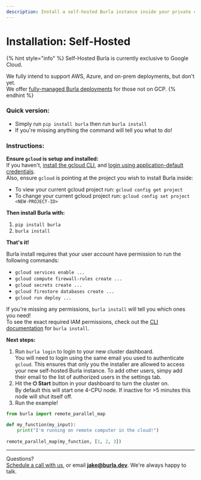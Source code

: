 ```yaml
---
description: Install a self-hosted Burla instance inside your private cloud.
---
```


# Installation: Self-Hosted

{% hint style="info" %}
Self-Hosted Burla is currently exclusive to Google Cloud.

We fully intend to support AWS, Azure, and on-prem deployments, but don't yet.\
We offer [fully-managed Burla deployments](installation-fully-managed.md) for those not on GCP.
{% endhint %}

### Quick version:

* Simply run `pip install burla` then run `burla install`&#x20;
* If you're missing anything the command will tell you what to do!

### Instructions:

**Ensure `gcloud` is setup and installed:**\
If you haven't, [install the gcloud CLI](https://cloud.google.com/sdk/docs/install), and [login using application-default credentials](https://cloud.google.com/docs/authentication/set-up-adc-local-dev-environment).\
Also, ensure `gcloud` is pointing at the project you wish to install Burla inside:

* To view your current gcloud project run: `gcloud config get project`
* To change your current gcloud project run: `gcloud config set project <NEW-PROJECT-ID>`

**Then install Burla with:**

1. `pip install burla`
2. `burla install`&#x20;

**That's it!**

Burla install requires that your user account have permission to run the following commands:

* `gcloud services enable ...`
* `gcloud compute firewall-rules create ...`
* `gcloud secrets create ...`
* `gcloud firestore databases create ...`
* `gcloud run deploy ...`

If you're missing any permissions, `burla install` will tell you which ones you need!\
To see the exact required IAM permissions, check out the [CLI documentation](CLI-Reference.md#burla-install) for `burla install`.

**Next steps:**

1. Run `burla login` to login to your new cluster dashboard.\
   You will need to login using the same email you used to authenticate `gcloud`. This ensures that only you the installer are allowed to access your new self-hosted Burla instance. To add other users, simpy add their email to the list of authorized users in the settings tab.
2. Hit the **⏻ Start** button in your dashboard to turn the cluster on.\
   By default this will start one 4-CPU node. If inactive for >5 minutes this node will shut itself off.
3. Run the example!

```python
from burla import remote_parallel_map

def my_function(my_input):
    print("I'm running on remote computer in the cloud!")
    
remote_parallel_map(my_function, [1, 2, 3])
```





***

Questions?\
[Schedule a call with us](http://cal.com/jakez/burla), or email **jake@burla.dev**. We're always happy to talk.
